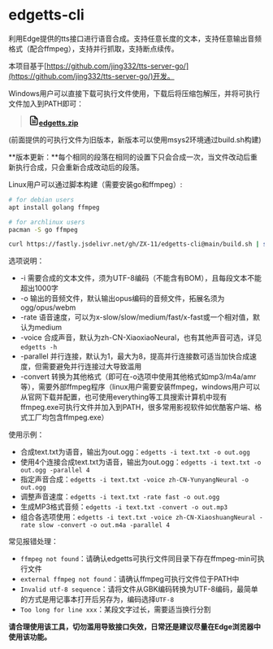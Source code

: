 # edgetts-cli

利用Edge提供的tts接口进行语音合成。支持任意长度的文本，支持任意输出音频格式（配合ffmpeg），支持并行抓取，支持断点续传。

本项目基于[https://github.com/jing332/tts-server-go/](https://github.com/jing332/tts-server-go/)开发。

Windows用户可以直接下载可执行文件使用，下载后将压缩包解压，并将可执行文件加入到PATH即可：

> <svg xmlns="http://www.w3.org/2000/svg" width="20" height="20" viewBox="0 0 24 24" fill="none" stroke="#000000" stroke-width="2" stroke-linecap="round" stroke-linejoin="round"><path d="M14 2H6a2 2 0 0 0-2 2v16c0 1.1.9 2 2 2h12a2 2 0 0 0 2-2V8l-6-6z"/><path d="M14 3v5h5M16 13H8M16 17H8M10 9H8"/></svg><a href="https://github.com/ZX-11/edgetts-cli/releases/download/0.1/edgetts.zip"><b>edgetts.zip</b></a>

(前面提供的可执行文件为旧版本，新版本可以使用msys2环境通过build.sh构建)

**版本更新：**每个相同的段落在相同的设置下只会合成一次，当文件改动后重新执行合成，只会重新合成改动后的段落。

Linux用户可以通过脚本构建（需要安装go和ffmpeg）:

```bash
# for debian users
apt install golang ffmpeg

# for archlinux users
pacman -S go ffmpeg

curl https://fastly.jsdelivr.net/gh/ZX-11/edgetts-cli@main/build.sh | sh
```

选项说明：
- -i 需要合成的文本文件，须为UTF-8编码（不能含有BOM），且每段文本不能超出1000字
- -o 输出的音频文件，默认输出opus编码的音频文件，拓展名须为ogg/opus/webm
- -rate 语音速度，可以为x-slow/slow/medium/fast/x-fast或一个相对值，默认为medium
- -voice 合成声音，默认为zh-CN-XiaoxiaoNeural，也有其他声音可选，详见`edgetts -h`
- -parallel 并行连接，默认为1，最大为8，提高并行连接数可适当加快合成速度，但需要避免并行连接过大导致滥用
- -convert 转换为其他格式（即可在-o选项中使用其他格式如mp3/m4a/amr等），需要外部ffmpeg程序（linux用户需要安装ffmpeg，windows用户可以从官网下载并配置，也可使用everything等工具搜索计算机中现有ffmpeg.exe可执行文件并加入到PATH，很多常用影视软件如优酷客户端、格式工厂均包含ffmpeg.exe）

使用示例：
- 合成text.txt为语音，输出为out.ogg：`edgetts -i text.txt -o out.ogg`
- 使用4个连接合成text.txt为语音，输出为out.ogg：`edgetts -i text.txt -o out.ogg -parallel 4`
- 指定声音合成：`edgetts -i text.txt -voice zh-CN-YunyangNeural -o out.ogg`
- 调整声音速度：`edgetts -i text.txt -rate fast -o out.ogg`
- 生成MP3格式音频：`edgetts -i text.txt -convert -o out.mp3`
- 组合各选项使用：`edgetts -i text.txt -voice zh-CN-XiaoshuangNeural -rate slow -convert -o out.m4a -parallel 4`

常见报错处理：
- `ffmpeg not found`：请确认edgetts可执行文件同目录下存在ffmpeg-min可执行文件
- `external ffmpeg not found`：请确认ffmpeg可执行文件位于PATH中
- `Invalid utf-8 sequence`：请将文件从GBK编码转换为UTF-8编码，最简单的方式是用记事本打开后另存为，编码选择`UTF-8`
- `Too long for line xxx`：某段文字过长，需要适当换行分割

**请合理使用该工具，切勿滥用导致接口失效，日常还是建议尽量在Edge浏览器中使用该功能。**
